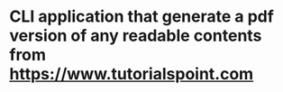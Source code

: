 # CLI application that generate a pdf version of any readable contents from https://www.tutorialspoint.com